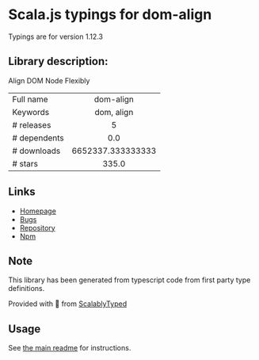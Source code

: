 
# Scala.js typings for dom-align

Typings are for version 1.12.3

## Library description:
Align DOM Node Flexibly

|                    |                 |
| ------------------ | :-------------: |
| Full name          | dom-align |
| Keywords           | dom, align |
| # releases         | 5 |
| # dependents       | 0.0 |
| # downloads        | 6652337.333333333 |
| # stars            | 335.0 |

## Links
- [Homepage](http://github.com/yiminghe/dom-align)
- [Bugs](http://github.com/yiminghe/dom-align/issues)
- [Repository](https://github.com/yiminghe/dom-align)
- [Npm](https://www.npmjs.com/package/dom-align)
    


## Note
This library has been generated from typescript code from first party type definitions.

Provided with :purple_heart: from [ScalablyTyped](https://github.com/oyvindberg/ScalablyTyped)

## Usage
See [the main readme](../../readme.md) for instructions.


